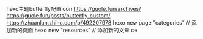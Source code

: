 hexo主题butterfly配置icon
https://guole.fun/archives/
https://guole.fun/posts/butterfly-custom/
https://zhuanlan.zhihu.com/p/492207978
hexo new page "categories" // 添加新的页面
hexo new  "resources" // 添加新的文章
ce
